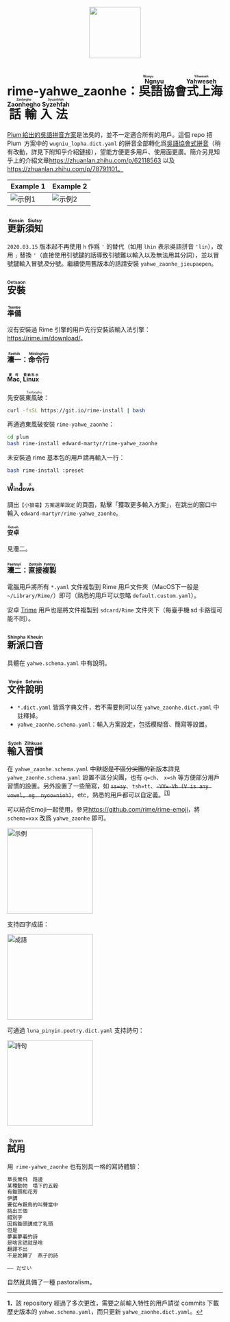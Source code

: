 <p align="center"><img src="https://cdn.jsdelivr.net/gh/edward-martyr/rime-yahwe_zaonhe@5cdbb1e/images/logo.svg?sanitize=true" height="120"/></p>

# rime-yahwe_zaonhe：<ruby>吳語協會式上海話輸入法<rt><ruby>Ngnyu<rt>Wunyu</ruby> <ruby>Yahweseh<rt>Yihweseh</ruby> <ruby>Zaonhegho<rt>Zanhegho</ruby> <ruby>Syzehfah<rt>Syuzehfah</ruby></ruby>

[Plum 給出的吳語拼音方案](<https://github.com/rime/rime-wugniu>)是法吳的，並不一定適合所有的用戶。這個 repo 把  Plum  方案中的 `wugniu_lopha.dict.yaml` 的拼音全部轉化爲[吳語協會式拼音](<http://wu-chinese.com/romanization/>)（稍有改動，詳見下附知乎介紹鏈接），望能方便更多用戶、使用面更廣。簡介另見知乎上的介紹文章<https://zhuanlan.zhihu.com/p/62118563> 以及 https://zhuanlan.zhihu.com/p/78791101。

| Example 1                         | Example 2                         |
| --------------------------------- | --------------------------------- |
| ![示例1](https://cdn.jsdelivr.net/gh/edward-martyr/rime-yahwe_zaonhe@5cdbb1e/images/gifsample2.gif) | ![示例2](https://cdn.jsdelivr.net/gh/edward-martyr/rime-yahwe_zaonhe@5cdbb1e/images/gifsample1.gif) |

## <ruby>更新須知<rt>Kensin Siutsy</ruby>

`2020.03.15` 版本起不再使用 `h` 作爲 `'` 的替代（如用 `lhin` 表示吳語拼音 `'lin`），改用 `;` 替換 `'`（直接使用引號鍵的話導致引號難以輸入以及無法用其分詞），並以冒號鍵輸入冒號*及*分號。繼續使用舊版本的話請安裝 `yahwe_zaonhe_jieupaepen`。

## <ruby>安裝<rt>Oetsaon</ruby>

### <ruby>準備<rt>Tsenbe</ruby>

沒有安裝過 Rime 引擎的用戶先行安裝該輸入法引擎：<https://rime.im/download/>。

### <ruby>灋一<rt>Faehih</ruby>：<ruby>命令行<rt>Minlinghan</ruby>

#### <ruby>Mac<rt>麥柯</ruby>, <ruby>Linux<rt>黎納科水</ruby>

先安裝<ruby>東風破<rt>Tonfonphu</ruby>：

```bash
curl -fsSL https://git.io/rime-install | bash
```

再通過東風破安裝 `rime-yahwe_zaonhe`：

```bash
cd plum
bash rime-install edward-martyr/rime-yahwe_zaonhe
```

未安裝過 rime 基本包的用戶請再輸入一行：

```bash
bash rime-install :preset 
```

#### <ruby>Windows<rt>溫濤水</ruby>

調出`【小狼毫】方案選單設定` 的頁面，點擊「獲取更多輸入方案」，在跳出的窗口中輸入 `edward-martyr/rime-yahwe_zaonhe`。

#### <ruby>安卓<rt>Oetsoh</ruby>

見灋二。

### <ruby>灋二<rt>Faehnyi</ruby>：<ruby>直接複製<rt>Zehtsih Fohtsy</ruby>

電腦用戶將所有 `*.yaml` 文件複製到 Rime 用戶文件夾（MacOS下一般是 `~/Library/Rime/`）即可（熟悉的用戶可以忽略 `default.custom.yaml`）。

安卓 [Trime](<http://osfans.github.io/trime/>) 用戶也是將文件複製到 `sdcard/Rime` 文件夾下（每臺手機 sd 卡路徑可能不同）。

## <ruby>新派口音<rt>Shinpha Kheuin</ruby>

具體在 `yahwe.schema.yaml` 中有說明。

## <ruby>文件說明<rt>Venjie Sehmin</ruby>

- `*.dict.yaml` 皆爲字典文件，若不需要則可以在 `yahwe_zaonhe.dict.yaml` 中註釋掉。
- `yahwe_zaonhe.schema.yaml`：輸入方案設定，包括模糊音、簡寫等設置。

## <ruby>輸入習慣<rt>Syzeh Zihkuae</ruby>

在 `yahwe_zaonhe.schema.yaml` 中~~默認是不區分尖團的~~新版本詳見 `yahwe_zaonhe.schema.yaml` 設置不區分尖團，也有 `q=ch`、 `x=sh` 等方便部分用戶習慣的設置。另外設置了一些簡寫，如 ~~`ss=sy`~~、`tsh=tt`、~~`-VV=-Vh (V is any vowel, eg. nyoo=nioh)`~~，etc，熟悉的用戶都可以自定義。<sup id="a1">[[1]](#f1)</sup>

可以結合Emoji一起使用，參見<https://github.com/rime/rime-emoji>，將 `schema=xxx` 改爲 `yahwe_zaonhe` 即可。

<img src="https://cdn.jsdelivr.net/gh/edward-martyr/rime-yahwe_zaonhe@5cdbb1e/images/emoji.png" alt="示例" height="200"/>

支持四字成語：

<img src="https://cdn.jsdelivr.net/gh/edward-martyr/rime-yahwe_zaonhe@5cdbb1e/images/chengyu.png" alt="成語" height="200"/>

可通過 `luna_pinyin.poetry.dict.yaml` 支持詩句：

<img src="https://cdn.jsdelivr.net/gh/edward-martyr/rime-yahwe_zaonhe@5cdbb1e/images/poetry.png" alt="詩句" height="200"/>

## <ruby>試用<rt>Syyon</ruby>

用  `rime-yahwe_zaonhe` 也有別具一格的寫詩體驗：

```txt
草長鶯飛　路邊 
某種動物　塌下的五穀 
有鋤頭和花芳 
伊講 
要從布穀鳥的叫聲當中 
挑出三個 
錯別字 
因爲鋤頭講成了乳頭 
但是 
夢裏夢着的詩 
是啥言話就是啥 
翻譯不出 
不是訛轉了　燕子的詩 

—— だせい
```

自然就具備了一種 pastoralism。

 <hr /> 

<b id="f1">1．</b>該 repository 經過了多次更改，需要之前輸入特性的用戶請從 commits 下載歷史版本的 `yahwe.schema.yaml`，而只更新 `yahwe_zaonhe.dict.yaml`。[↩](#a1)
